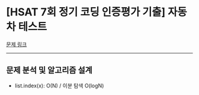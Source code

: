# [HSAT 7회 정기 코딩 인증평가 기출] 자동차 테스트

[문제 링크](https://softeer.ai/practice/6247)

---

## 문제 분석 및 알고리즘 설계

- list.index(x): O(N) / 이분 탐색 O(logN)
